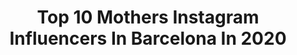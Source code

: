 ---
title: Top 10 Mothers Instagram Influencers In Barcelona In 2020
description: >-
  Find top mothers Instagram influencers in Barcelona in 2020. Most popular hashtags: #mother #arroz #mama #barcelona.
platform: Instagram
profiles:
  - username: "norafonolla"
    fullname: >-
      NORA VARA
    location: "Spain"
    followers: 9859
    engagement: 665
    commentsToLikes: 0.030333
    id: ck5hsoqb1wy2p0i11j76zd9qi
    verified: false
    hashtags: "#voicesofthefuture"
  - username: "albertarrayas"
    fullname: >-
      Albert Arrayás
    location: "Spain"
    followers: 10415
    engagement: 367
    commentsToLikes: 0.075914
    id: ck6u1wgqdoavc0j71q2byvycp
    verified: false
    hashtags: "#libro, #sketch, #santjordi2020, #sorteo"
  - username: "barbora_dlaskova"
    fullname: >-
      Barbora Dlasková
    location: "Spain"
    followers: 5661
    engagement: 604
    commentsToLikes: 0.033065
    id: ck6tn7ajy99zw0j71h3x28otu
    verified: false
    hashtags: "#beach, #lingerie, #stayhome, #easter"
  - username: "patriciasemirphotography"
    fullname: >-
      𝒫𝒶𝓉𝓇𝒾𝒸𝒾𝒶 𝒹𝑒  𝒮𝑒𝓂𝒾𝓇
    location: "Spain"
    followers: 18044
    engagement: 203
    commentsToLikes: 0.044178
    id: ckaoqthw8kba70i78i2hr7yc0
    verified: false
    hashtags: "#mask, #fotosnin, #familyportraits, #tutorialesfotografiaespa"
  - username: "cluengoart"
    fullname: >-
      Cristina Luengo
    location: "Spain"
    followers: 101999
    engagement: 2262
    commentsToLikes: 0.009463
    id: ck15rjttg89uc0i19wx0wlpta
    verified: false
    hashtags: "#hand, #handart, #lacasadepapel, #yomequedoencasa"
  - username: "danaeandco"
    fullname: >-
      D A N A E  &  C O .
    location: "Spain"
    followers: 26050
    engagement: 182
    commentsToLikes: 0.038703
    id: ck5zjscqai5yw0i14v1o0tbhr
    verified: false
    hashtags: "#horadelba, #naturaleza, #tablecloth, #arroz"
  - username: "jorgesaludable"
    fullname: >-
      Jorge Saludable
    location: "Spain"
    followers: 104569
    engagement: 292
    commentsToLikes: 0.077057
    id: ck5zt52dezr250i14jovy7r4s
    verified: false
    hashtags: "#menu, #love, #foodphotography, #pizzacasera"
  - username: "topfoodbcn"
    fullname: >-
      Top food BCN ⭐️ Foodie
    location: "Spain"
    followers: 19846
    engagement: 516
    commentsToLikes: 0.810399
    id: ck6u9bwxqwniy0j7192wjxcry
    verified: false
    hashtags: "#recetas, #fruta, #instafood, #furikake"
  - username: "mimozaeverywhere"
    fullname: >-
      mimozaeverywhere
    location: "Spain"
    followers: 14074
    engagement: 670
    commentsToLikes: 0.042300
    id: ck8t3zxb1530a0j78gwlczqzv
    verified: false
    hashtags: "#singing, #acikkoltuk, #sedefsebuk, #hayaletsevgilim"
  - username: "sr_zeta"
    fullname: >-
      Carlos Marín - Señor Zeta️️
    location: "Spain"
    followers: 517284
    engagement: 542
    commentsToLikes: 0.009472
    id: ck0u9bku59hok0i199t8l7s1r
    verified: false
    hashtags: "#camon, #retoblu, #instagood, #portrait"
---